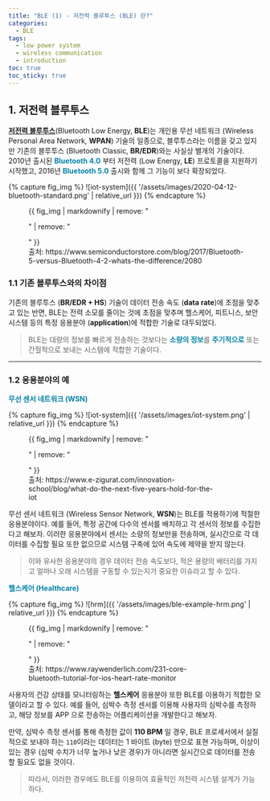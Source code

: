 ```yaml
---
title: "BLE (1) - 저전력 블루투스 (BLE) 란?"
categories:
  - BLE
tags:
  - low power system
  - wireless communication
  - introduction
toc: true
toc_sticky: true
---
```


## 1. 저전력 블루투스

**[저전력 블루투스](https://en.wikipedia.org/wiki/Bluetooth_Low_Energy)**(Bluetooth Low Energy, **BLE**)는 개인용 무선 네트워크 (Wireless Personal Area Network, **WPAN**) 기술의 일종으로, 블루투스라는 이름을 갖고 있지만 기존의 블루투스 (Bluetooth Classic, **BR/EDR**)와는 사실상 별개의 기술이다. 2010년 출시된 <span style="color:#0582a8"><b>Bluetooth 4.0</b></span> 부터 저전력 (Low Energy, **LE**) 프로토콜을 지원하기 시작했고, 2016년 <span style="color:#0582a8"><b>Bluetooth 5.0</b></span> 출시와 함께 그 기능이 보다 확장되었다.

{% capture fig_img %}
![iot-system]({{ '/assets/images/2020-04-12-bluetooth-standard.png' | relative_url }})
{% endcapture %}

<figure style="width: 85%">
  {{ fig_img | markdownify | remove: "<p>" | remove: "</p>" }}
  <figcaption>출처: https://www.semiconductorstore.com/blog/2017/Bluetooth-5-versus-Bluetooth-4-2-whats-the-difference/2080</figcaption>
</figure>

### 1.1 기존 블루투스와의 차이점

기존의 블루투스 (**BR/EDR + HS**) 기술이 데이터 전송 속도 (**data rate**)에 초점을 맞추고 있는 반면, BLE는 전력 소모를 줄이는 것에 초점을 맞추며 헬스케어, 피트니스, 보안 시스템 등의 특정 응용분야 (**application**)에 적합한 기술로 대두되었다.
> BLE는 대량의 정보를 빠르게 전송하는 것보다는 <span style="color:#0582a8"><b>소량의 정보</b></span>를 <span style="color:#0582a8"><b>주기적으로</b></span> 또는 간헐적으로 보내는 시스템에 적합한 기술이다.

---

### 1.2 응용분야의 예

<span style="color:#0582a8"><b>무선 센서 네트워크 (WSN)</b></span>

{% capture fig_img %}
![iot-system]({{ '/assets/images/iot-system.png' | relative_url }})
{% endcapture %}

<figure style="width: 75%">
  {{ fig_img | markdownify | remove: "<p>" | remove: "</p>" }}
  <figcaption>출처: https://www.e-zigurat.com/innovation-school/blog/what-do-the-next-five-years-hold-for-the-iot</figcaption>
</figure>

무선 센서 네트워크 (Wireless Sensor Network, **WSN**)는 BLE를 적용하기에 적절한 응용분야이다. 예를 들어, 특정 공간에 다수의 센서를 배치하고 각 센서의 정보를 수집한다고 해보자. 이러한 응용분야에서 센서는 소량의 정보만을 전송하며, 실시간으로 각 데이터를 수집할 필요 또한 없으므로 시스템 구축에 있어 속도에 제약을 받지 않는다. 
>이와 유사한 응용분야의 경우 데이터 전송 속도보다, 적은 용량의 배터리를 가지고 얼마나 오래 시스템을 구동할 수 있는지가 중요한 이슈라고 할 수 있다.

<span style="color:#0582a8"><b>헬스케어 (Healthcare)</b></span>

{% capture fig_img %}
![hrm]({{ '/assets/images/ble-example-hrm.png' | relative_url }})
{% endcapture %}

<figure style="width: 75%">
  {{ fig_img | markdownify | remove: "<p>" | remove: "</p>" }}
  <figcaption>출처: https://www.raywenderlich.com/231-core-bluetooth-tutorial-for-ios-heart-rate-monitor</figcaption>
</figure>

사용자의 건강 상태를 모니터링하는 **헬스케어** 응용분야 또한 BLE를 이용하기 적합한 모델이라고 할 수 있다. 예를 들어, 심박수 측정 센서를 이용해 사용자의 심박수를 측정하고, 해당 정보를 APP 으로 전송하는 어플리케이션을 개발한다고 해보자. 

만약, 심박수 측정 센서를 통해 측정한 값이 **110 BPM** 일 경우, BLE 프로세서에서 실질적으로 보내야 하는 `110`이라는 데이터는 1 바이트 (byte) 만으로 표현 가능하며, 이상이 있는 경우 (심박 수치가 너무 높거나 낮은 경우)가 아니라면 실시간으로 데이터를 전송할 필요도 없을 것이다.
>따라서, 이러한 경우에도 BLE를 이용하여 효율적인 저전력 시스템 설계가 가능하다.